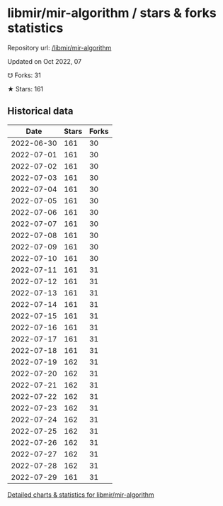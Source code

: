 # libmir/mir-algorithm / stars & forks statistics

Repository url: [/libmir/mir-algorithm](https://github.com/libmir/mir-algorithm)

Updated on Oct 2022, 07

☋ Forks: 31

★ Stars: 161

## Historical data
| Date | Stars | Forks |
|------|-------|-------|
| 2022-06-30 | 161 | 30 | 
| 2022-07-01 | 161 | 30 | 
| 2022-07-02 | 161 | 30 | 
| 2022-07-03 | 161 | 30 | 
| 2022-07-04 | 161 | 30 | 
| 2022-07-05 | 161 | 30 | 
| 2022-07-06 | 161 | 30 | 
| 2022-07-07 | 161 | 30 | 
| 2022-07-08 | 161 | 30 | 
| 2022-07-09 | 161 | 30 | 
| 2022-07-10 | 161 | 30 | 
| 2022-07-11 | 161 | 31 | 
| 2022-07-12 | 161 | 31 | 
| 2022-07-13 | 161 | 31 | 
| 2022-07-14 | 161 | 31 | 
| 2022-07-15 | 161 | 31 | 
| 2022-07-16 | 161 | 31 | 
| 2022-07-17 | 161 | 31 | 
| 2022-07-18 | 161 | 31 | 
| 2022-07-19 | 162 | 31 | 
| 2022-07-20 | 162 | 31 | 
| 2022-07-21 | 162 | 31 | 
| 2022-07-22 | 162 | 31 | 
| 2022-07-23 | 162 | 31 | 
| 2022-07-24 | 162 | 31 | 
| 2022-07-25 | 162 | 31 | 
| 2022-07-26 | 162 | 31 | 
| 2022-07-27 | 162 | 31 | 
| 2022-07-28 | 162 | 31 | 
| 2022-07-29 | 161 | 31 | 


[Detailed charts & statistics for libmir/mir-algorithm](https://reviewgithub.com/rep/libmir/mir-algorithm)
